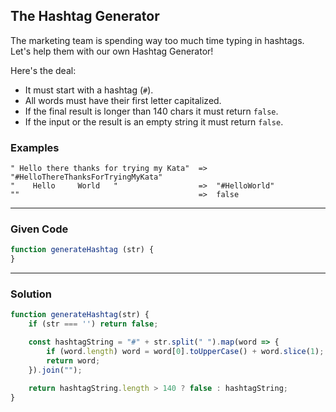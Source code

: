 ## The Hashtag Generator

The marketing team is spending way too much time typing in hashtags.
Let's help them with our own Hashtag Generator!

Here's the deal:

- It must start with a hashtag (`#`).
- All words must have their first letter capitalized.
- If the final result is longer than 140 chars it must return `false`.
- If the input or the result is an empty string it must return `false`.

### Examples

```
" Hello there thanks for trying my Kata"  =>  "#HelloThereThanksForTryingMyKata"
"    Hello     World   "                  =>  "#HelloWorld"
""                                        =>  false
```

---

### Given Code
```javascript
function generateHashtag (str) {
}
```

---

### Solution

```javascript
function generateHashtag(str) {
    if (str === '') return false;

    const hashtagString = "#" + str.split(" ").map(word => {
        if (word.length) word = word[0].toUpperCase() + word.slice(1);
        return word;
    }).join("");

    return hashtagString.length > 140 ? false : hashtagString;
}
```